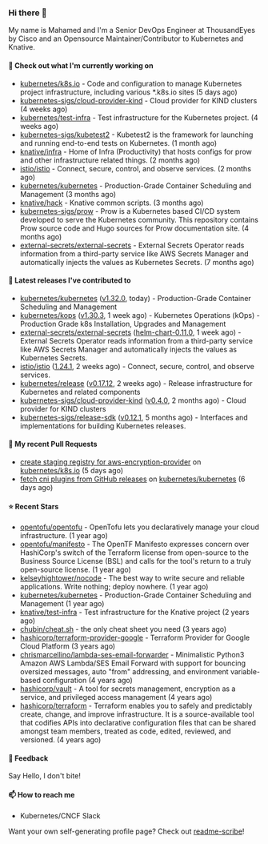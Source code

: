 ### Hi there 👋

My name is Mahamed and I'm a Senior DevOps Engineer at ThousandEyes by Cisco and an Opensource Maintainer/Contributor to Kubernetes and Knative.

#### 👷 Check out what I'm currently working on

- [kubernetes/k8s.io](https://github.com/kubernetes/k8s.io) - Code and configuration to manage Kubernetes project infrastructure, including various *.k8s.io sites (5 days ago)
- [kubernetes-sigs/cloud-provider-kind](https://github.com/kubernetes-sigs/cloud-provider-kind) - Cloud provider for KIND clusters (4 weeks ago)
- [kubernetes/test-infra](https://github.com/kubernetes/test-infra) - Test infrastructure for the Kubernetes project. (4 weeks ago)
- [kubernetes-sigs/kubetest2](https://github.com/kubernetes-sigs/kubetest2) - Kubetest2 is the framework for launching and running end-to-end tests on Kubernetes. (1 month ago)
- [knative/infra](https://github.com/knative/infra) - Home of Infra (Productivity) that hosts configs for prow and other infrastructure related things. (2 months ago)
- [istio/istio](https://github.com/istio/istio) - Connect, secure, control, and observe services. (2 months ago)
- [kubernetes/kubernetes](https://github.com/kubernetes/kubernetes) - Production-Grade Container Scheduling and Management (3 months ago)
- [knative/hack](https://github.com/knative/hack) - Knative common scripts. (3 months ago)
- [kubernetes-sigs/prow](https://github.com/kubernetes-sigs/prow) - Prow is a Kubernetes based CI/CD system developed to serve the Kubernetes community. This repository contains Prow source code and Hugo sources for Prow documentation site.  (4 months ago)
- [external-secrets/external-secrets](https://github.com/external-secrets/external-secrets) - External Secrets Operator reads information from a third-party service like AWS Secrets Manager and automatically injects the values as Kubernetes Secrets. (7 months ago)

#### 🔭 Latest releases I've contributed to

- [kubernetes/kubernetes](https://github.com/kubernetes/kubernetes) ([v1.32.0](https://github.com/kubernetes/kubernetes/releases/tag/v1.32.0), today) - Production-Grade Container Scheduling and Management
- [kubernetes/kops](https://github.com/kubernetes/kops) ([v1.30.3](https://github.com/kubernetes/kops/releases/tag/v1.30.3), 1 week ago) - Kubernetes Operations (kOps) - Production Grade k8s Installation, Upgrades and Management
- [external-secrets/external-secrets](https://github.com/external-secrets/external-secrets) ([helm-chart-0.11.0](https://github.com/external-secrets/external-secrets/releases/tag/helm-chart-0.11.0), 1 week ago) - External Secrets Operator reads information from a third-party service like AWS Secrets Manager and automatically injects the values as Kubernetes Secrets.
- [istio/istio](https://github.com/istio/istio) ([1.24.1](https://github.com/istio/istio/releases/tag/1.24.1), 2 weeks ago) - Connect, secure, control, and observe services.
- [kubernetes/release](https://github.com/kubernetes/release) ([v0.17.12](https://github.com/kubernetes/release/releases/tag/v0.17.12), 2 weeks ago) - Release infrastructure for Kubernetes and related components
- [kubernetes-sigs/cloud-provider-kind](https://github.com/kubernetes-sigs/cloud-provider-kind) ([v0.4.0](https://github.com/kubernetes-sigs/cloud-provider-kind/releases/tag/v0.4.0), 2 months ago) - Cloud provider for KIND clusters
- [kubernetes-sigs/release-sdk](https://github.com/kubernetes-sigs/release-sdk) ([v0.12.1](https://github.com/kubernetes-sigs/release-sdk/releases/tag/v0.12.1), 5 months ago) - Interfaces and implementations for building Kubernetes releases.

#### 🔨 My recent Pull Requests

- [create staging registry for aws-encryption-provider](https://github.com/kubernetes/k8s.io/pull/7587) on [kubernetes/k8s.io](https://github.com/kubernetes/k8s.io) (5 days ago)
- [fetch cni plugins from GitHub releases](https://github.com/kubernetes/kubernetes/pull/129095) on [kubernetes/kubernetes](https://github.com/kubernetes/kubernetes) (6 days ago)

#### ⭐ Recent Stars

- [opentofu/opentofu](https://github.com/opentofu/opentofu) - OpenTofu lets you declaratively manage your cloud infrastructure. (1 year ago)
- [opentofu/manifesto](https://github.com/opentofu/manifesto) - The OpenTF Manifesto expresses concern over HashiCorp&#39;s switch of the Terraform license from open-source to the Business Source License (BSL) and calls for the tool&#39;s return to a truly open-source license. (1 year ago)
- [kelseyhightower/nocode](https://github.com/kelseyhightower/nocode) - The best way to write secure and reliable applications. Write nothing; deploy nowhere. (1 year ago)
- [kubernetes/kubernetes](https://github.com/kubernetes/kubernetes) - Production-Grade Container Scheduling and Management (1 year ago)
- [knative/test-infra](https://github.com/knative/test-infra) - Test infrastructure for the Knative project (2 years ago)
- [chubin/cheat.sh](https://github.com/chubin/cheat.sh) - the only cheat sheet you need (3 years ago)
- [hashicorp/terraform-provider-google](https://github.com/hashicorp/terraform-provider-google) - Terraform Provider for Google Cloud Platform (3 years ago)
- [chrismarcellino/lambda-ses-email-forwarder](https://github.com/chrismarcellino/lambda-ses-email-forwarder) - Minimalistic Python3 Amazon AWS Lambda/SES Email Forward with support for bouncing oversized messages, auto &#34;from&#34; addressing, and environment variable-based configuration (4 years ago)
- [hashicorp/vault](https://github.com/hashicorp/vault) - A tool for secrets management, encryption as a service, and privileged access management (4 years ago)
- [hashicorp/terraform](https://github.com/hashicorp/terraform) - Terraform enables you to safely and predictably create, change, and improve infrastructure. It is a source-available tool that codifies APIs into declarative configuration files that can be shared amongst team members, treated as code, edited, reviewed, and versioned. (4 years ago)

#### 💬 Feedback

Say Hello, I don't bite!

#### 📫 How to reach me

- Kubernetes/CNCF Slack

Want your own self-generating profile page? Check out [readme-scribe](https://github.com/muesli/readme-scribe)!


